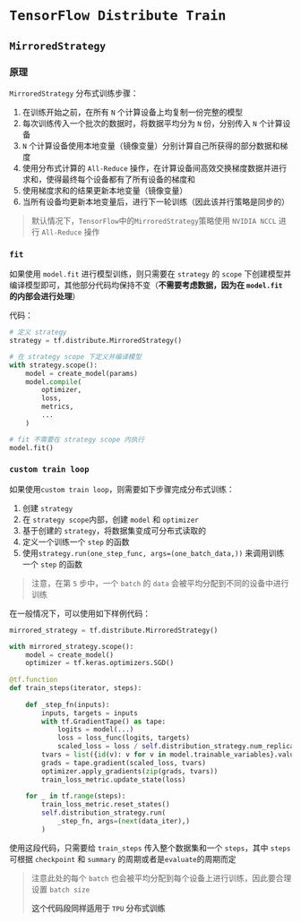 # `TensorFlow Distribute Train`

## `MirroredStrategy`

### 原理

`MirroredStrategy` 分布式训练步骤：

1. 在训练开始之前，在所有 `N` 个计算设备上均复制一份完整的模型
2. 每次训练传入一个批次的数据时，将数据平均分为 `N` 份，分别传入 `N` 个计算设备
3. `N` 个计算设备使用本地变量（镜像变量）分别计算自己所获得的部分数据和梯度
4. 使用分布式计算的 `All-Reduce` 操作，在计算设备间高效交换梯度数据并进行求和，使得最终每个设备都有了所有设备的梯度和
5. 使用梯度求和的结果更新本地变量（镜像变量）
6. 当所有设备均更新本地变量后，进行下一轮训练（因此该并行策略是同步的）

> 默认情况下，`TensorFlow`中的`MirroredStrategy`策略使用 `NVIDIA NCCL` 进行 `All-Reduce` 操作

### `fit`

如果使用 `model.fit` 进行模型训练，则只需要在 `strategy` 的 `scope` 下创建模型并编译模型即可，其他部分代码均保持不变（**不需要考虑数据，因为在 `model.fit` 的内部会进行处理**）

代码：

```python
# 定义 strategy
strategy = tf.distribute.MirroredStrategy()

# 在 strategy scope 下定义并编译模型
with strategy.scope():
    model = create_model(params)
    model.compile(
        optimizer,
        loss,
        metrics,
        ...
    )

# fit 不需要在 strategy scope 内执行
model.fit()
```

### `custom train loop`

如果使用`custom train loop`，则需要如下步骤完成分布式训练：

1. 创建 `strategy`
2. 在 `strategy scope`内部，创建 `model` 和 `optimizer`
3. 基于创建的 `strategy`，将数据集变成可分布式读取的
4. 定义一个训练一个 `step` 的函数
5. 使用`strategy.run(one_step_func, args=(one_batch_data,))` 来调用训练一个 `step` 的函数

> 注意，在第 `5` 步中，一个 `batch` 的 `data` 会被平均分配到不同的设备中进行训练

在一般情况下，可以使用如下样例代码：

```python
mirrored_strategy = tf.distribute.MirroredStrategy()

with mirrored_strategy.scope():
    model = create_model()
    optimizer = tf.keras.optimizers.SGD()
    
@tf.function
def train_steps(iterator, steps):
    
    def _step_fn(inputs):
        inputs, targets = inputs
        with tf.GradientTape() as tape:
            logits = model(...)
            loss = loss_func(logits, targets)
            scaled_loss = loss / self.distribution_strategy.num_replicas_in_sync
        tvars = list({id(v): v for v in model.trainable_variables}.values())
        grads = tape.gradient(scaled_loss, tvars)
        optimizer.apply_gradients(zip(grads, tvars))
        train_loss_metric.update_state(loss)
            
    for _ in tf.range(steps):
        train_loss_metric.reset_states()
        self.distribution_strategy.run(
            _step_fn, args=(next(data_iter),)
        )
```

使用这段代码，只需要给 `train_steps` 传入整个数据集和一个 `steps`，其中 `steps` 可根据 `checkpoint` 和 `summary` 的周期或者是`evaluate`的周期而定

> 注意此处的每个 `batch` 也会被平均分配到每个设备上进行训练，因此要合理设置 `batch size`
>
> **这个代码段同样适用于 `TPU` 分布式训练**